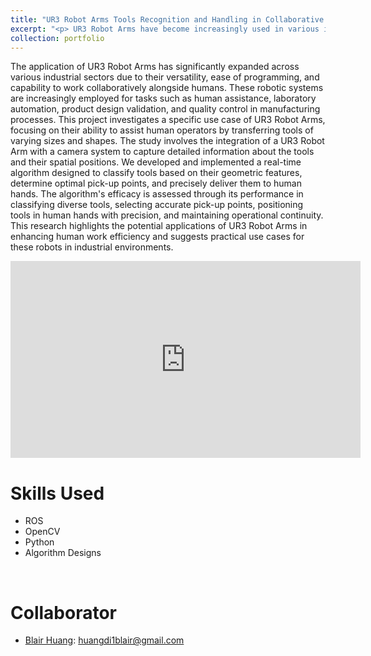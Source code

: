 ```yaml
---
title: "UR3 Robot Arms Tools Recognition and Handling in Collaborative Work Environments"
excerpt: "<p> UR3 Robot Arms have become increasingly used in various industries due to their versatility, ease of programming, and collaborative nature. Today, UR3 Robot Arms are widely used to assist human work, support laboratory automation, validate product designs, and ensure quality control in manufacturing processes. In this project, we explore one of the use cases of UR3 Robot Arms in assisting human work. </p> <iframe src='https://www.youtube.com/embed/RWjNljyqY1U' frameborder='0' allow='autoplay; encrypted-media' allowfullscreen></iframe>"
collection: portfolio
---
```


The application of UR3 Robot Arms has significantly expanded across various industrial sectors due to their versatility, ease of programming, and capability to work collaboratively alongside humans. These robotic systems are increasingly employed for tasks such as human assistance, laboratory automation, product design validation, and quality control in manufacturing processes. This project investigates a specific use case of UR3 Robot Arms, focusing on their ability to assist human operators by transferring tools of varying sizes and shapes. The study involves the integration of a UR3 Robot Arm with a camera system to capture detailed information about the tools and their spatial positions. We developed and implemented a real-time algorithm designed to classify tools based on their geometric features, determine optimal pick-up points, and precisely deliver them to human hands. The algorithm's efficacy is assessed through its performance in classifying diverse tools, selecting accurate pick-up points, positioning tools in human hands with precision, and maintaining operational continuity. This research highlights the potential applications of UR3 Robot Arms in enhancing human work efficiency and suggests practical use cases for these robots in industrial environments.

<iframe width="560" height="315" src="https://www.youtube.com/embed/RWjNljyqY1U" frameborder="0" allow="autoplay; encrypted-media" allowfullscreen></iframe>

<br/>
<h1>Skills Used</h1>

* ROS
* OpenCV
* Python
* Algorithm Designs

<br/>
<h1>Collaborator</h1>   

* [Blair Huang](https://publish.illinois.edu/blair-huang/): huangdi1blair@gmail.com
